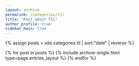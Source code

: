 ```yaml
---
layout: archive
permalink: /categories/til
title: "Post about TIL"
author_profile: true
sidebar_main: true
---
```


{% assign posts = site.categories.til | sort:"date" | reverse %}

{% for post in posts %}
  {% include archive-single.html type=page.entries_layout %}
{% endfor %}
